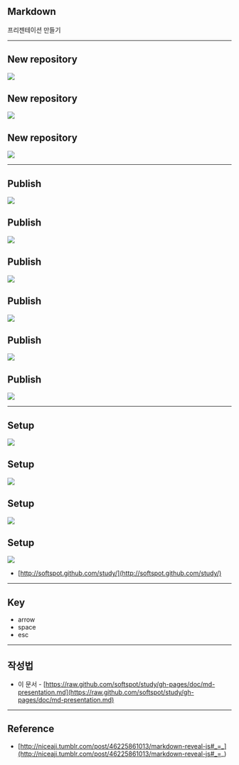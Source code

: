 ## Markdown
프리젠테이션 만들기

***

## New repository
![](http://softspot.github.com/study/doc/md-presentation/01.png)

## New repository
![](http://softspot.github.com/study/doc/md-presentation/02.png)

## New repository
![](http://softspot.github.com/study/doc/md-presentation/03.png)

***

## Publish
![](http://softspot.github.com/study/doc/md-presentation/04.png)

## Publish
![](http://softspot.github.com/study/doc/md-presentation/05.png)

## Publish
![](http://softspot.github.com/study/doc/md-presentation/06.png)

## Publish
![](http://softspot.github.com/study/doc/md-presentation/07.png)

## Publish
![](http://softspot.github.com/study/doc/md-presentation/08.png)

## Publish
![](http://softspot.github.com/study/doc/md-presentation/09.png)

***

## Setup
![](http://softspot.github.com/study/doc/md-presentation/10.png)

## Setup
![](http://softspot.github.com/study/doc/md-presentation/11.png)

## Setup
![](http://softspot.github.com/study/doc/md-presentation/12.png)

## Setup
![](http://softspot.github.com/study/doc/md-presentation/13.png)
* [http://softspot.github.com/study/](http://softspot.github.com/study/)

***

## Key
* arrow
* space
* esc

***

## 작성법
* 이 문서 - [https://raw.github.com/softspot/study/gh-pages/doc/md-presentation.md](https://raw.github.com/softspot/study/gh-pages/doc/md-presentation.md)

***

## Reference
* [http://niceaji.tumblr.com/post/46225861013/markdown-reveal-js#_=_](http://niceaji.tumblr.com/post/46225861013/markdown-reveal-js#_=_)
